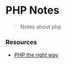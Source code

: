 <h1>
  PHP Notes
</h1>

>Notes about php

### Resources

- [PHP the right way](https://phptherightway.com/)
